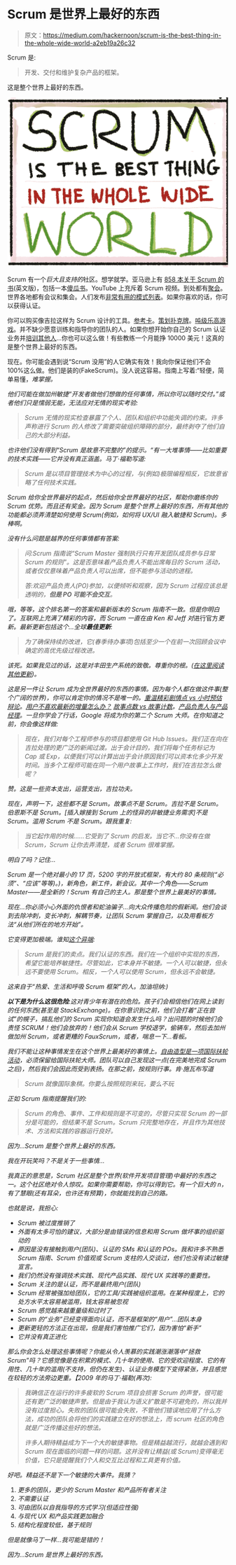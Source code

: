 # Scrum 是世界上最好的东西

> 原文：<https://medium.com/hackernoon/scrum-is-the-best-thing-in-the-whole-wide-world-a2eb19a26c32>

Scrum 是:

> 开发、交付和维护复杂产品的框架。

这是整个世界上最好的东西。

![](img/e254b67332f36ab3f44d75e131b1bf9a.png)

Scrum 有一个*巨大且支持的*社区。想学就学。亚马逊上有 [858 本关于 Scrum 的书](https://www.amazon.com/s/s/ref=sr_nr_p_n_feature_nine_bro_0?fst=as%3Aoff&rh=n%3A283155%2Ck%3AScrum%2Cp_n_feature_nine_browse-bin%3A3291437011&keywords=Scrum&ie=UTF8&qid=1513655535&rnid=3291435011)(英文版)，包括一本[傻瓜书](http://www.dummies.com/store/product/Scrum-For-Dummies.productCd-1118905776.html)。YouTube 上充斥着 Scrum 视频。到处都有[聚会](https://www.scrumalliance.org/community/articles/2012/august/story-points-versus-task-hours)。世界各地都有会议和集会。人们发布[非常有用的模式列表](https://sites.google.com/a/scrumplop.org/published-patterns/retrospective-pattern-language/scrumming-the-scrum)。如果你喜欢的话，你可以获得认证。

你可以购买像吉拉这样为 Scrum 设计的工具。[参考卡](http://scrumreferencecard.com/ScrumReferenceCard.pdf)。[策划扑克牌](https://github.com/redbooth/scrum-poker-cards)。[吨级乐高游戏](https://www.lego4scrum.com/)。并不缺少愿意训练和指导你的团队的人。如果你想开始你自己的 Scrum 认证业务并[培训其他人](https://www.scrumalliance.org/certifications/trainers)…你也可以这么做！有些教练一个月能挣 10000 美元！这真的是整个世界上最好的东西。

现在。你可能会遇到说“Scrum 没用”的人它确实有效！我向你保证他们不会 100%这么做。他们是装的(FakeScrum)。没人说这容易。指南上写着:“轻便，简单易懂，*难掌握。*

*他们可能在做加州敏捷“开发者做他们想做的任何事情，所以你可以随时交付。”或者他们只是懦弱无能，无法应对无情的现实考验:*

> *Scrum 无情的现实检查暴露了个人、团队和组织中功能失调的约束。许多声称进行 Scrum 的人修改了需要突破组织障碍的部分，最终剥夺了他们自己的大部分利益。*

*也许他们没有得到“Scrum 是故意不完整的”的提示。“有一大堆事情——比如重要的技术实践——它并没有真正涵盖。马丁·福勒写道:*

> *Scrum 是以项目管理技术为中心的过程，与(例如)极限编程相反，它故意省略了任何技术实践。*

*Scrum 给你全世界最好的起点，然后给你全世界最好的社区，帮助你磨练你的 Scrum 优势。而且还有奖金。因为 Scrum 是整个世界上最好的东西，所有其他的功能都必须弄清楚如何使用 Scrum(例如，如何将 UX/UI 融入敏捷和 Scrum)。多棒啊。*

*没有什么问题是越界的任何事情都有答案:*

> *问:Scrum 指南说“Scrum Master 强制执行只有开发团队成员参与日常 Scrum 的规则”。这是否意味着产品负责人不能出席每日的 Scrum 活动，或者仅仅意味着产品负责人可以出席，但不能参与活动的进程。*
> 
> *答:欢迎产品负责人(PO)参加，以便倾听和观察，因为 Scrum 过程应该总是透明的，**但是 PO 可能不会交互**。*

*哦，等等，这个排名第一的答案和最新版本的 Scrum 指南不一致。但是你明白了。互联网上充满了精彩的内容，而 Scrum 一直在由 Ken 和 Jeff 对*进行官方*更新。最新更新包括这个…全球**最佳更新**:*

> *为了确保持续的改进，它(春季待办事项)包括至少一个在前一次回顾会议中确定的高优先级过程改进。*

*该死。如果我见过的话，这是对丰田生产系统的致敬。尊重你的根。([在这里阅读其他更新](https://www.infoq.com/news/2017/11/scrum-guide-updates))。*

*这是另一件让 Scrum 成为全世界最好的东西的事情。因为每个人都在做这件事(整个广阔的世界)，你可以肯定你的情况不是唯一的。[重温精彩剧情点 vs 小时预估辩论](http://www.agilebuddha.com/agile/story-points-and-man-hours-when-to-use-them-and-why/)。[用户不喜欢最新的增量怎么办？](https://softwareengineering.stackexchange.com/questions/226036/potentially-shippable-product-increment-what-if-users-dont-like-the-latest-in) [故事点数 vs 故事计数](https://martinfowler.com/bliki/StoryCounting.html)。[产品负责人与产品经理](https://blog.aha.io/the-product-manager-vs-product-owner/)。一旦你学会了行话，Google 将成为你的第二个 Scrum 大师。在你知道之前，你会像这样做:*

> *现在，我们对每个工程师参与的项目都使用 Git Hub Issues。我们正在向在吉拉处理的更广泛的新闻过渡。出于会计目的，我们将每个任务标记为 Cap 或 Exp，以便我们可以计算出出于会计原因我们可以资本化多少开发时间。当多个工程师可能在同一个用户故事上工作时，我们在吉拉怎么做呢？*

*赞。这是一些资本支出，运营支出，吉拉功夫。*

*现在，声明一下，这些都不是 Scrum。故事点不是 Scrum。吉拉不是 Scrum。伯恩斯不是 Scrum。[插入嫁接到 Scrum 上的怪异的非敏捷业务需求]不是 Scrum。滥用 Scrum 不是 Scrum。跟我重复:*

> *当它起作用的时候……它受到了 Scrum 的启发。当它不…你没有在做 Scrum，Scrum 让你去弄清楚，或者 Scrum 很难掌握。*

*明白了吗？记住…*

*Scrum 是一个绝对最小的 17 页，5200 字的开放式框架，有大约 80 条规则(“必须”、“应该”等等)。)，新角色，新工件，新会议。其中一个角色——Scrum Master——是全新的！Scrum 有自己的主人。那是整个世界上最美好的事情。*

*现在…你必须小心外面的仇恨者和蛇油骗子…向大众传播危险的假新闻。他们会谈到去除冲刺，变长冲刺，解耦节奏，让团队 Scrum 掌握自己，以及用看板方法“从他们所在的地方开始”。*

*它变得更加极端。谁知[这个异端](https://www.spikesandstories.com/scrum-is-not-agile/):*

> *Scrum 是我们的卖点。我们认证的东西。我们在一个组织中实现的东西，希望它能培养敏捷性。尽管如此，它本身并不敏捷。一个人可以敏捷，但永远不要使用 Scrum。相反，一个人可以使用 Scrum，但永远不会敏捷。*

*这来自于“热爱、生活和呼吸 Scrum 框架”的人。加油坦纳:)*

***以下是为什么这很危险**:这对青少年有潜在的危险。孩子们会相信他们在网上读到的任何东西(甚至是 StackExchange)。在你意识到之前，他们会打着“正在尝试”的幌子，搞乱他们的 Scrum 实现你知道会发生什么吗？出问题的时候他们会责怪 SCRUM！他们会放弃的！他们会从 Scrum 学校退学，偷辆车，然后去加州做加州 Scrum，或者更糟的 FauxScrum，或者，喘息一下…看板。*

*我们不能让这种事情发生在这个世界上最美好的事情上。[自由造型是一项国际扶轮活动](https://martinfowler.com/bliki/ShuHaRi.html)，必须保留给国际扶轮大师。团队可以自己发现这一点(在完美地完成 Scrum 之后)，然后我们会因此而受到表扬。在那之前，按规则行事。肯·施瓦布写道*

> *Scrum 就像国际象棋。你要么按照规则来玩，要么不玩*

*正如 Scrum 指南提醒我们的:*

> *Scrum 的角色、事件、工件和规则是不可变的，尽管只实现 Scrum 的一部分是可能的，但结果不是 Scrum。Scrum 只完整地存在，并且作为其他技术、方法和实践的容器运行良好。*

*因为…Scrum 是整个世界上最好的东西。*

*我在开玩笑吗？不是关于一些事情…*

*我真正的意思是，Scrum 社区是整个世界(软件开发项目管理)中最好的东西之一。这个社区绝对令人惊叹。如果你需要帮助，你可以得到它。有一个巨大的 n，有了慧眼(还有耳朵，也许还有预算)，你就能找到自己的路。*

*也就是说，我担心:*

*   *Scrum 被过度推销了*
*   *外面有太多可怕的建议，大部分是由错误的信息和用 Scrum 做坏事的组织驱动的*
*   *原因是没有接触到用户(团队)、认证的 SMs 和认证的 POs。我和许多不熟悉 Scrum 指南、Scrum 价值观或 Scrum 支柱的人交谈过，他们也没有读过敏捷宣言。*
*   *我们仍然没有强调技术实践、现代产品实践、现代 UX 实践等的重要性。*
*   *Scrum 关注的是认证，而不是最终用户(团队)*
*   *Scrum 经常被强加给团队，它的工具/实践被组织滥用。在某种程度上，它的处方水平太容易被滥用，钱太容易被忽视*
*   *Scrum 感觉越来越重量级和过时了*
*   *Scrum 的“业务”已经变得面向认证，而不是框架的“用户”…团队本身*
*   *更新更轻的方法正在出现，但是我们害怕推广它们，因为害怕“新手”*
*   *它并没有真正进化*

*那么你会怎么处理这些事情呢？你能从令人羡慕的实践潮涨潮落中“拯救 Scrum”吗？它感觉像是在积累的模式、几十年的使用、它的受欢迎程度、它的有用性、几十年的滥用(不支持，但仍在发生)、认证业务模型下变得紧张，并且感觉在较轻的方法旁边更重。【2009 年的马丁·福勒(再次):*

> *我确信正在运行的许多疲软的 Scrum 项目会损害 Scrum 的声誉，很可能还有更广泛的敏捷声誉。但是由于我认为语义扩散是不可避免的，所以我并没有过度担心。失败的团队很可能会失败，不管他们错误地应用了什么方法，成功的团队会将他们的实践建立在好的想法上，而 scrum 社区的角色就是广泛传播这些好的想法。*
> 
> *许多人期待精益成为下一个大的敏捷事物。但是精益越流行，就越会遇到和 Scrum 现在面临的问题一样的问题。这并没有让精益(或 Scrum)变得毫无价值，它只是提醒我们个人和交互比过程和工具更有价值。*

*好吧。精益还不是下一个敏捷的大事件。我猜？*

1.  *更多的团队，更少的 Scrum Master 和产品所有者关注*
2.  *不需要认证*
3.  *可由团队以自我指导的方式学习(但适应性强)*
4.  *与现代 UX 和产品实践更加融合*
5.  *结构化程度较低，基于规则*

*但是就像马丁一样…我可能是错的！*

*因为…Scrum 是世界上最好的东西。*